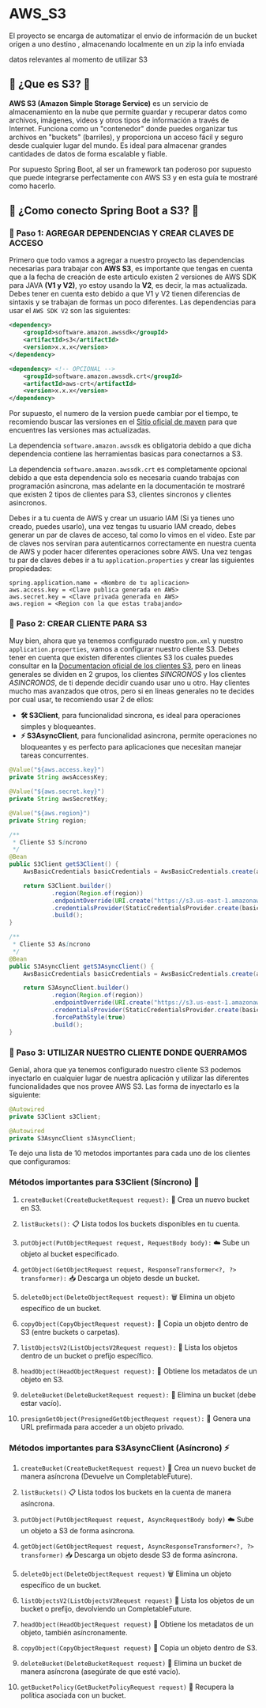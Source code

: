 # AWS_S3
El proyecto se encarga de automatizar el envio de información de un bucket origen a uno destino , almacenando localmente en un zip la info enviada 

datos relevantes al momento de utilizar S3
## 🔹 ¿Que es S3? 🤔
**AWS S3 (Amazon Simple Storage Service)** es un servicio de almacenamiento en la nube que permite guardar y recuperar datos como archivos, imágenes, videos y otros tipos de información a través de Internet. Funciona como un "contenedor" donde puedes organizar tus archivos en "buckets" (barriles), y proporciona un acceso fácil y seguro desde cualquier lugar del mundo. Es ideal para almacenar grandes cantidades de datos de forma escalable y fiable.

Por supuesto Spring Boot, al ser un framework tan poderoso por supuesto que puede integrarse perfectamente con AWS S3 y en esta guía te mostraré como hacerlo.

## 🔹 ¿Como conecto Spring Boot a S3? 🤔

### 🔸 **Paso 1: AGREGAR DEPENDENCIAS Y CREAR CLAVES DE ACCESO** 

Primero que todo vamos a agregar a nuestro proyecto las dependencias necesarias para trabajar con **AWS S3**, es importante que tengas en cuenta que a la fecha de creación de este articulo existen 2 versiones de AWS SDK para JAVA **(V1 y V2)**, yo estoy usando la **V2**, es decir, la mas actualizada. Debes tener en cuenta esto debido a que V1 y V2 tienen diferencias de sintaxis y se trabajan de formas un poco diferentes. Las dependencias para usar el `AWS SDK V2` son las siguientes:

```xml
<dependency>
    <groupId>software.amazon.awssdk</groupId>
    <artifactId>s3</artifactId>
    <version>x.x.x</version>
</dependency>

<dependency> <!-- OPCIONAL -->
    <groupId>software.amazon.awssdk.crt</groupId>
    <artifactId>aws-crt</artifactId>
    <version>x.x.x</version>
</dependency>
```
Por supuesto, el numero de la version puede cambiar por el tiempo, te recomiendo buscar las versiones en el [Sitio oficial de maven](https://mvnrepository.com/) para que encuentres las versiones mas actualizadas.

La dependencia `software.amazon.awssdk` es obligatoria debido a que dicha dependencia contiene las herramientas basicas para conectarnos a S3.

La dependencia `software.amazon.awssdk.crt` es completamente opcional debido a que esta dependencia solo es necesaria cuando trabajas con programación asincrona, mas adelante en la documentación te mostraré que existen 2 tipos de clientes para S3, clientes sincronos y clientes asincronos.

Debes ir a tu cuenta de AWS y crear un usuario IAM (Si ya tienes uno creado, puedes usarlo), una vez tengas tu usuario IAM creado, debes generar un par de claves de acceso, tal como lo vimos en el video. Este par de claves nos serviran para autenticarnos correctamente en nuestra cuenta de AWS y poder hacer diferentes operaciones sobre AWS. Una vez tengas tu par de claves debes ir a tu `application.properties` y crear las siguientes propiedades:

```properties
spring.application.name = <Nombre de tu aplicacion>
aws.access.key = <Clave publica generada en AWS>
aws.secret.key = <Clave privada generada en AWS>
aws.region = <Region con la que estas trabajando>
```

### 🔸 **Paso 2: CREAR CLIENTE PARA S3** 

Muy bien, ahora que ya tenemos configurado nuestro `pom.xml` y nuestro `application.properties`, vamos a configurar nuestro cliente S3. Debes tener en cuenta que existen diferentes clientes S3 los cuales puedes consultar en la [Documentacion oficial de los clientes S3](https://docs.aws.amazon.com/sdk-for-java/latest/developer-guide/examples-s3.html), pero en lineas generales se dividen en 2 grupos, los clientes _SINCRONOS_ y los clientes _ASINCRONOS_, de ti depende decidir cuando usar uno u otro. Hay clientes mucho mas avanzados que otros, pero si en lineas generales no te decides por cual usar, te recomiendo usar 2 de ellos: 

- **🛠️ S3Client**, para funcionalidad sincrona, es ideal para operaciones simples y bloqueantes.
- **⚡ S3AsyncClient**, para funcionalidad asincrona, permite operaciones no bloqueantes y es perfecto para aplicaciones que necesitan manejar tareas concurrentes.

```java
@Value("${aws.access.key}")
private String awsAccessKey;

@Value("${aws.secret.key}")
private String awsSecretKey;

@Value("${aws.region}")
private String region;

/**
 * Cliente S3 Síncrono
 */
@Bean
public S3Client getS3Client() {
    AwsBasicCredentials basicCredentials = AwsBasicCredentials.create(awsAccessKey, awsSecretKey);

    return S3Client.builder()
            .region(Region.of(region))
            .endpointOverride(URI.create("https://s3.us-east-1.amazonaws.com"))
            .credentialsProvider(StaticCredentialsProvider.create(basicCredentials))
            .build();
}

/**
 * Cliente S3 Asíncrono
 */
@Bean
public S3AsyncClient getS3AsyncClient() {
    AwsBasicCredentials basicCredentials = AwsBasicCredentials.create(awsAccessKey, awsSecretKey);

    return S3AsyncClient.builder()
            .region(Region.of(region))
            .endpointOverride(URI.create("https://s3.us-east-1.amazonaws.com"))
            .credentialsProvider(StaticCredentialsProvider.create(basicCredentials))
            .forcePathStyle(true)
            .build();
}


```

### 🔸 **Paso 3: UTILIZAR NUESTRO CLIENTE DONDE QUERRAMOS** 

Genial, ahora que ya tenemos configurado nuestro cliente S3 podemos inyectarlo en cualquier lugar de nuestra aplicación y utilizar las diferentes funcionalidades que nos provee AWS S3. Las forma de inyectarlo es la siguiente:

```java
@Autowired
private S3Client s3Client;

@Autowired
private S3AsyncClient s3AsyncClient;
```

Te dejo una lista de 10 metodos importantes para cada uno de los clientes que configuramos:

### Métodos importantes para S3Client (Síncrono) 🚀
1) `createBucket(CreateBucketRequest request):`
📂 Crea un nuevo bucket en S3.

2) `listBuckets():`
📋 Lista todos los buckets disponibles en tu cuenta.

3) `putObject(PutObjectRequest request, RequestBody body):`
☁️ Sube un objeto al bucket especificado.

4) `getObject(GetObjectRequest request, ResponseTransformer<?, ?> transformer):`
📥 Descarga un objeto desde un bucket.

5) `deleteObject(DeleteObjectRequest request):`
🗑️ Elimina un objeto específico de un bucket.

6) `copyObject(CopyObjectRequest request):`
🔄 Copia un objeto dentro de S3 (entre buckets o carpetas).

7) `listObjectsV2(ListObjectsV2Request request):`
📂 Lista los objetos dentro de un bucket o prefijo específico.

8) `headObject(HeadObjectRequest request):`
🧐 Obtiene los metadatos de un objeto en S3.

9) `deleteBucket(DeleteBucketRequest request):`
🚫 Elimina un bucket (debe estar vacío).

10) `presignGetObject(PresignedGetObjectRequest request):`
🔗 Genera una URL prefirmada para acceder a un objeto privado.

### Métodos importantes para S3AsyncClient (Asíncrono) ⚡
1) `createBucket(CreateBucketRequest request)`
📂 Crea un nuevo bucket de manera asíncrona (Devuelve un CompletableFuture).

2) `listBuckets()`
📋 Lista todos los buckets en la cuenta de manera asíncrona.

3) `putObject(PutObjectRequest request, AsyncRequestBody body)`
☁️ Sube un objeto a S3 de forma asíncrona.

4) `getObject(GetObjectRequest request, AsyncResponseTransformer<?, ?> transformer)`
📥 Descarga un objeto desde S3 de forma asíncrona.

5) `deleteObject(DeleteObjectRequest request)`
🗑️ Elimina un objeto específico de un bucket.

6) `listObjectsV2(ListObjectsV2Request request)`
📂 Lista los objetos de un bucket o prefijo, devolviendo un CompletableFuture.

7) `headObject(HeadObjectRequest request)`
🧐 Obtiene los metadatos de un objeto, también asíncronamente.

8) `copyObject(CopyObjectRequest request)`
🔄 Copia un objeto dentro de S3.

9) `deleteBucket(DeleteBucketRequest request)`
🚫 Elimina un bucket de manera asíncrona (asegúrate de que esté vacío).

10) `getBucketPolicy(GetBucketPolicyRequest request)`
📜 Recupera la política asociada con un bucket.️
